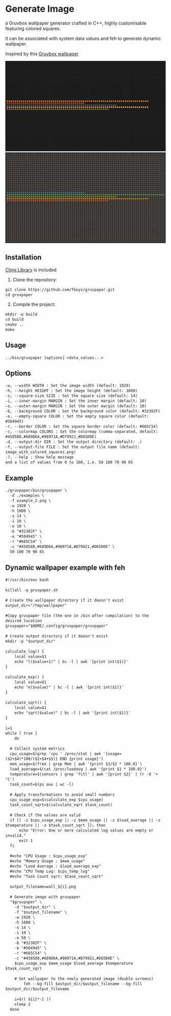 # Generate Image

a Gruvbox wallpaper generator crafted in C++, highly customisable featuring colored squares.

It can be associated with system data values and feh to generate dynamic wallpaper.

Inspired by this [Gruvbox wallpaper](https://wallpaperaccess.com/full/8207835.png)

![](./examples/example_1.png)
![](./examples/example_2.png)
## Installation

[CImg Library](http://cimg.eu) is included

1. Clone the repository:
```shell
git clone https://github.com/fbxyz/gruvpaper.git 
cd gruvpaper
```
   
2. Compile the project:
```shell
mkdir -p build
cd build
cmake ..
make
```
   
## Usage
```shell
../bin/gruvpaper [options] <data_values...>
```

## Options
```shell
-w, --width WIDTH : Set the image width (default: 1920)
-h, --height HEIGHT : Set the image height (default: 1080)
-s, --square-size SIZE : Set the square size (default: 14)
-i, --inner-margin MARGIN : Set the inner margin (default: 10)
-o, --outer-margin MARGIN : Set the outer margin (default: 10)
-b, --background COLOR : Set the background color (default: #32302F)
-e, --empty-square COLOR : Set the empty square color (default: #504945)
-r, --border COLOR : Set the square border color (default: #665C54)
-c, --colormap COLORS : Set the colormap (comma-separated, default: #458588,#689D6A,#98971A,#D79921,#D65D0E)
-d, --output-dir DIR : Set the output directory (default: .)
-f, --output-file FILE : Set the output file name (default: image_with_colored_squares.png)
-?, --help : Show help message
and a list of values from 0 to 100, i.e. 50 100 70 90 65
```

## Example
```shell
./gruvpaper/bin/gruvpaper \
  -d ./examples \
  -f example_2.png \
  -w 1920 \
  -h 1080 \
  -s 14 \
  -i 10 \
  -o 10 \
  -b "#32302F" \
  -e "#504945" \
  -r "#665C54" \
  -c "#458588,#689D6A,#98971A,#D79921,#D65D0E" \
  50 100 70 90 65

```

## Dynamic wallpaper example with feh
```shell
#!/usr/bin/env bash

killall -q gruvpaper.sh

# Create the wallpaper directory if it doesn't exist
output_dir="/tmp/wallpaper"

#Copy gruvpaper file (the one in /bin after compilation) to the desired location
gruvpaper="$HOME/.config/gruvpaper/gruvpaper"

# Create output directory if it doesn't exist
mkdir -p "$output_dir"

calculate_log() {
    local value=$1
    echo "l($value+1)" | bc -l | awk '{print int($1)}'
}

calculate_exp() {
    local value=$1
    echo "e($value)" | bc -l | awk '{print int($1)}'
}

calculate_sqrt() {
    local value=$1
    echo "sqrt($value)" | bc -l | awk '{print int($1)}'
}

i=1
while [ true ]
	do

  # Collect system metrics
  cpu_usage=$(grep 'cpu ' /proc/stat | awk '{usage=($2+$4)*100/($2+$4+$5)} END {print usage}')
  mem_usage=$(free | grep Mem | awk '{print $3/$2 * 100.0}')
  load_average=$(cat /proc/loadavg | awk '{print $1 * 100.0}')
  temperature=$(sensors | grep 'Tctl' | awk '{print $2}' | tr -d '+°C')
  task_count=$(ps aux | wc -l)

  # Apply transformations to avoid small numbers
  cpu_usage_exp=$(calculate_exp $cpu_usage)
  task_count_sqrt=$(calculate_sqrt $task_count)

  # Check if the values are valid
  if [[ -z $cpu_usage_exp || -z $mem_usage || -z $load_average || -z $temperature || -z $task_count_sqrt ]]; then
      echo "Error: One or more calculated log values are empty or invalid."
      exit 1
  fi

  #echo "CPU Usage : $cpu_usage_exp"
  #echo "Memory Usage : $mem_usage"
  #echo "Load Average : $load_average_exp"
  #echo "CPU Temp Log: $cpu_temp_log"
  #echo "Task Count sqrt: $task_count_sqrt"

  output_filename=wall_${i}.png

  # Generate image with gruvpaper
  "$gruvpaper" \
    -d "$output_dir" \
    -f "$output_filename" \
    -w 1920 \
    -h 1080 \
    -s 14 \
    -i 10 \
    -o 50 \
    -b "#32302F" \
    -e "#504945" \
    -r "#665C54" \
    -c "#458588,#689D6A,#98971A,#D79921,#D65D0E" \
    $cpu_usage_exp $mem_usage $load_average $temperature $task_count_sqrt

    # Set wallpaper to the newly generated image (double screens)
		feh --bg-fill $output_dir/$output_filename --bg-fill $output_dir/$output_filename

    i=$(( ${i}*-1 ))
    sleep 2
  done

```
